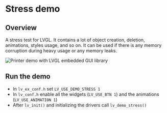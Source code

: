 # Stress demo

## Overview

A stress test for LVGL. 
It contains a lot of object creation, deletion, animations, styles usage, and so on. It can be used if there is any memory corruption during heavy usage or any memory leaks. 

![Printer demo with LVGL embedded GUI library](https://github.com/lvgl/lv_examples/blob/master/src/lv_demo_stress/screenshot1.gif?raw=true)

## Run the demo
- In `lv_ex_conf.h` set `LV_USE_DEMO_STRESS 1`
- In `lv_conf.h` enable all the widgets (`LV_USE_BTN 1`) and the animations (`LV_USE_ANIMATION 1`)
- After `lv_init()` and initializing the drivers call `lv_demo_stress()`
